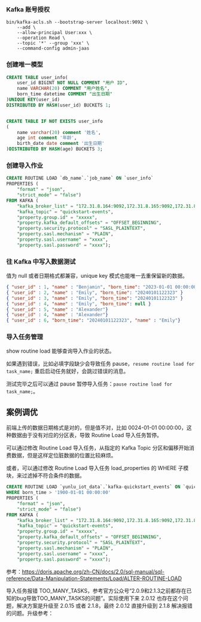 
### Kafka 账号授权
```
bin/kafka-acls.sh --bootstrap-server localhost:9092 \
	--add \
	--allow-principal User:xxx \
	--operation Read \
	--topic '*' --group 'xxx' \
	--command-config admin-jaas 
```

### 创建唯一模型
```sql
CREATE TABLE user_info(
    user_id BIGINT NOT NULL COMMENT "用户 ID",
    name VARCHAR(20) COMMENT "用户姓名",
    born_time datetime COMMENT "出生日期"
)UNIQUE KEY(user_id)
DISTRIBUTED BY HASH(user_id) BUCKETS 1;


CREATE TABLE IF NOT EXISTS user_info  
(  
	name varchar(20) comment '姓名',
	age int comment '年龄',
	birth_date date comment '出生日期'
)DISTRIBUTED BY HASH(age) BUCKETS 3;
```

### 创建导入作业
```sql
CREATE ROUTINE LOAD `db_name`.`job_name` ON `user_info`
PROPERTIES (
    "format" = "json",
    "strict_mode" = "false")
FROM KAFKA (
    "kafka_broker_list" = "172.31.8.164:9092,172.31.8.165:9092,172.31.8.166:9092",
    "kafka_topic" = "quickstart-events",
    "property.group.id" = "xxxxx",
    "property.kafka_default_offsets" = "OFFSET_BEGINNING",
    "property.security.protocol" = "SASL_PLAINTEXT",
    "property.sasl.mechanism" = "PLAIN",
    "property.sasl.username" = "xxxx",
    "property.sasl.password" = "xxxx");
```

### 往 Kafka 中写入数据测试
值为 null 或者日期格式都兼容，unique key 模式也能唯一去重保留新的数据。
```json
{ "user_id" : 1, "name" : "Benjamin", "born_time": "2023-01-01 00:00:00" }
{ "user_id" : 2, "name" : "Emily", "born_time": "20240101122323" }
{ "user_id" : 3, "name" : "Emily", "born_time": "20240101122323" }
{ "user_id" : 4, "name" : "Emily", "born_time": null }
{ "user_id" : 5, "name" : "Alexander"}
{ "user_id" : 4, "name" : "Alexander"}
{ "user_id" : 6, "born_time": "20240101122323", "name" : "Emily"}
```

### 导入任务管理
show routine load 能够查询导入作业的状态。

如果遇到错误，比如必填字段缺少会导致任务 pause，`resume routine load for task_name;` 重启启动任务就好，会跳过错误的消息。

测试完毕之后可以通过 pause 暂停导入任务：`pause routine load for  task_name;`。


## 案例调优

前端上传的数据日期格式是对的，但是值不对，比如 0024-01-01 00:00:00，这种数据由于没有对应的分区表，导致 Routine Load 导入任务暂停。

可以通过修改 Routine Load 导入任务，从指定的 Kafka Topic 分区和偏移开始消费数据，但是这样定位脏数据的位置比较麻烦。

或者，可以通过修改 Routine Load 导入任务 load_properties 的 WHERE 子模块，来过滤掉不符合条件的数据。
```sql
CREATE ROUTINE LOAD `yunlu_iot_data`.`kafka-quickstart_events` ON `quickstart_events`
WHERE born_time > '1900-01-01 00:00:00'
PROPERTIES (
    "format" = "json",
    "strict_mode" = "false")
FROM KAFKA (
    "kafka_broker_list" = "172.31.8.164:9092,172.31.8.165:9092,172.31.8.166:9092",
    "kafka_topic" = "quickstart-events",
    "property.group.id" = "xxxxx",
    "property.kafka_default_offsets" = "OFFSET_BEGINNING",
    "property.security.protocol" = "SASL_PLAINTEXT",
    "property.sasl.mechanism" = "PLAIN",
    "property.sasl.username" = "xxxx",
    "property.sasl.password" = "xxxx");
```

参考：https://doris.apache.org/zh-CN/docs/2.0/sql-manual/sql-reference/Data-Manipulation-Statements/Load/ALTER-ROUTINE-LOAD


导入任务报错 TOO_MANY_TASKS，参考官方公众号“2.0.9和2.1.3之前都存在已知的bug导致TOO_MANY_TASKS的问题”。实际使用下来 2.0.12 也存在这个问题，解决方案是升级至 2.0.15 或者 2.1.8，最终 2.0.12 直接升级到 2.1.8 解决报错的问题。升级参考：